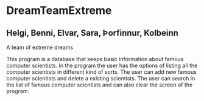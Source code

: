# DreamTeamExtreme

## Helgi, Benni, Elvar, Sara, Þorfinnur, Kolbeinn

A team of extreme dreams

This program is a database that keeps basic information about famous computer scientists. In the program the user has the options of listing all the computer scientists in different kind of sorts. The user can add new famous computer scientists and delete a existing scientists. The user can search in the list of famous computer scientists and can also clear the screen of the program.

